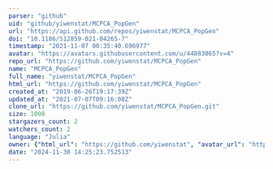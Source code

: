```yaml
---
parser: "github"
uid: "github/yiwenstat/MCPCA_PopGen"
url: "https://api.github.com/repos/yiwenstat/MCPCA_PopGen"
doi: "10.1186/S12859-021-04265-7"
timestamp: "2021-11-07 00:35:40.696977"
avatar: "https://avatars.githubusercontent.com/u/44883065?v=4"
repo_url: "https://github.com/yiwenstat/MCPCA_PopGen"
name: "MCPCA_PopGen"
full_name: "yiwenstat/MCPCA_PopGen"
html_url: "https://github.com/yiwenstat/MCPCA_PopGen"
created_at: "2019-06-26T19:17:39Z"
updated_at: "2021-07-07T09:16:08Z"
clone_url: "https://github.com/yiwenstat/MCPCA_PopGen.git"
size: 1098
stargazers_count: 2
watchers_count: 2
language: "Julia"
owner: {"html_url": "https://github.com/yiwenstat", "avatar_url": "https://avatars.githubusercontent.com/u/44883065?v=4", "login": "yiwenstat", "type": "User"}
date: "2024-11-30 14:25:23.752513"
---
```

